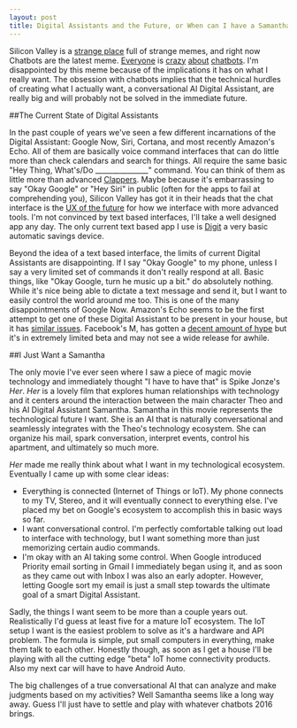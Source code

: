 ```yaml
---
layout: post
title: Digital Assistants and the Future, or When can I have a Samantha?
---
```


Silicon Valley is a [strange place](http://nymag.com/daily/intelligencer/2014/03/silicon-valley-failure-fetish.html) full of strange memes, and right now Chatbots are the latest meme. [Everyone](http://www.theverge.com/2016/1/6/10718282/internet-bots-messaging-slack-facebook-m) is [crazy](http://recode.net/2015/11/03/facebooks-virtual-assistant-m-is-super-smart-its-also-probably-a-human/) [about](http://www.wsj.com/article_email/google-plans-new-smarter-messaging-app-1450816899-lMyQjAxMTA1OTI5MjUyMDI5Wj) [chatbots](http://www.buzzfeed.com/tomchivers/mark-zuckerberg-wants-to-build-himself-a-robot-butler-in-201). I'm disappointed by this meme because of the implications it has on what I really want. The obsession with chatbots implies that the technical hurdles of creating what I actually want, a conversational AI Digital Assistant, are really big and will probably not be solved in the immediate future.

##The Current State of Digital Assistants

In the past couple of years we've seen a few different incarnations of the Digital Assistant: Google Now, Siri, Cortana, and most recently Amazon's Echo. All of them are basically voice command interfaces that can do little more than check calendars and search for things. All require the same basic "Hey Thing, What's/Do _______________" command. You can think of them as little more than advanced [Clappers](https://www.youtube.com/watch?v=3lBWjLJeKkQ). Maybe because it's embarrassing to say "Okay Google" or "Hey Siri" in public (often for the apps to fail at comprehending you), Silicon Valley has got it in their heads that the chat interface is the [UX of the future](http://www.bloomberg.com/news/articles/2015-09-17/who-needs-an-interface-anyway-) for how we interface with more advanced tools. I'm not convinced by text based interfaces, I'll take a well designed app any day. The only current text based app I use is [Digit](https://digit.co/) a very basic automatic savings device.

Beyond the idea of a text based interface, the limits of current Digital Assistants are disappointing. If I say "Okay Google" to my phone, unless I say a very limited set of commands it don't really respond at all. Basic things, like "Okay Google, turn he music up a bit." do absolutely nothing. While it's nice being able to dictate a text message and send it, but I want to easily control the world around me too. This is one of the many disappointments of  Google Now. Amazon's Echo seems to be the first attempt to get one of these Digital Assistant to be present in your house, but it has [similar issues](https://www.youtube.com/watch?v=lokN6d1GaK4). Facebook's M, has gotten a [decent amount of hype](http://www.wired.com/2015/08/facebook-launches-m-new-kind-virtual-assistant/) but it's in extremely limited beta and may not see a wide release for awhile.

##I Just Want a Samantha

The only movie I've ever seen where I saw a piece of magic movie technology and immediately thought "I have to have that" is Spike Jonze's *Her*. *Her* is a lovely film that explores human relationships with technology and it centers around the interaction between the main character Theo and his AI Digital Assistant Samantha. Samantha in this movie represents the technological future I want. She is an AI that is naturally conversational and seamlessly integrates with the Theo's technology ecosystem. She can organize his mail, spark conversation, interpret events, control his apartment, and ultimately so much more.

*Her* made me really think about what I want in my technological ecosystem. Eventually I came up with some clear ideas:

* Everything is connected (Internet of Things or IoT). My phone connects to my TV, Stereo, and it will eventually connect to everything else. I've placed my bet on Google's ecosystem to accomplish this in basic ways so far.
* I want conversational control. I'm perfectly comfortable talking out load to interface with technology, but I want something more than just memorizing certain audio commands.
* I'm okay with an AI taking some control. When Google introduced Priority email sorting in Gmail I immediately began using it, and as soon as they came out with Inbox I was also an early adopter. However, letting Google sort my email is just a small step towards the ultimate goal of a smart Digital Assistant.

Sadly, the things I want seem to be more than a couple years out. Realistically I'd guess at least five for a mature IoT ecosystem. The IoT setup I want is the easiest problem to solve as it's a hardware and API problem. The formula is simple, put small computers in everything, make them talk to each other. Honestly though, as soon as I get a house I'll be playing with all the cutting edge "beta" IoT home connectivity products. Also my next car will have to have Android Auto.

The big challenges of a true conversational AI that can analyze and make judgments based on my activities? Well Samantha seems like a long way away. Guess I'll just have to settle and play with whatever chatbots 2016 brings.
